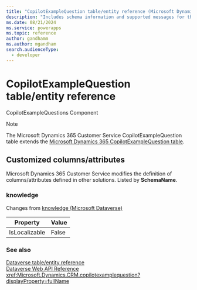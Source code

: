 ```yaml
---
title: "CopilotExampleQuestion table/entity reference (Microsoft Dynamics 365 Customer Service)"
description: "Includes schema information and supported messages for the CopilotExampleQuestion table/entity with Microsoft Dynamics 365 Customer Service."
ms.date: 08/21/2024
ms.service: powerapps
ms.topic: reference
author: gandhamm
ms.author: mgandham
search.audienceType: 
  - developer
---
```


# CopilotExampleQuestion table/entity reference

CopilotExampleQuestions Component

> [!NOTE]
> The Microsoft Dynamics 365 Customer Service CopilotExampleQuestion table extends the [Microsoft Dynamics 365 CopilotExampleQuestion table](/dynamics365/developer/entities/copilotexamplequestion).



## Customized columns/attributes

Microsoft Dynamics 365 Customer Service modifies the definition of columns/attributes defined in other solutions. Listed by **SchemaName**.

### <a name="BKMK_knowledge"></a> knowledge

Changes from [knowledge (Microsoft Dataverse)](/power-apps/developer/data-platform/reference/entities/copilotexamplequestion#BKMK_knowledge)

|Property|Value|
|---|---|
|IsLocalizable|False|




### See also

[Dataverse table/entity reference](../about-entity-reference.md)  
[Dataverse Web API Reference](/power-apps/developer/data-platform/webapi/reference/about)   
<xref:Microsoft.Dynamics.CRM.copilotexamplequestion?displayProperty=fullName>
